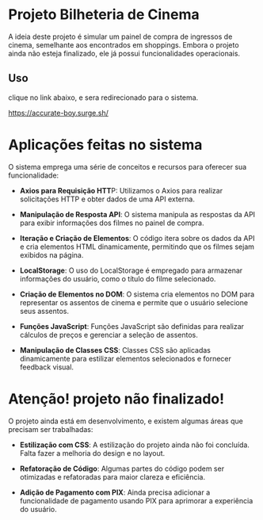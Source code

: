 # Projeto Bilheteria de Cinema

A ideia deste projeto é simular um painel de compra de ingressos de cinema, semelhante aos encontrados em shoppings. 
Embora o projeto ainda não esteja finalizado, ele já possui funcionalidades operacionais.

## Uso

clique no link abaixo, e sera redirecionado para o sistema.

https://accurate-boy.surge.sh/

# Aplicações feitas no sistema

O sistema emprega uma série de conceitos e recursos para oferecer sua funcionalidade:

- **Axios para Requisição HTT**P: Utilizamos o Axios para realizar solicitações HTTP e obter dados de uma API externa.

- **Manipulação de Resposta API**: O sistema manipula as respostas da API para exibir informações dos filmes no painel de compra.

- **Iteração e Criação de Elementos**: O código itera sobre os dados da API e cria elementos HTML dinamicamente, permitindo que os filmes sejam exibidos na página.

- **LocalStorage**: O uso do LocalStorage é empregado para armazenar informações do usuário, como o título do filme selecionado.

- **Criação de Elementos no DOM**: O sistema cria elementos no DOM para representar os assentos de cinema e permite que o usuário selecione seus assentos.

- **Funções JavaScript**: Funções JavaScript são definidas para realizar cálculos de preços e gerenciar a seleção de assentos.

- **Manipulação de Classes CSS**: Classes CSS são aplicadas dinamicamente para estilizar elementos selecionados e fornecer feedback visual.

# Atenção! projeto não finalizado!

O projeto ainda está em desenvolvimento, e existem algumas áreas que precisam ser trabalhadas:

- **Estilização com CSS**: A estilização do projeto ainda não foi concluída. Falta fazer a melhoria do design e no layout.

- **Refatoração de Código**: Algumas partes do código podem ser otimizadas e refatoradas para maior clareza e eficiência.

- **Adição de Pagamento com PIX**: Ainda precisa adicionar a funcionalidade de pagamento usando PIX para aprimorar a experiência do usuário.

